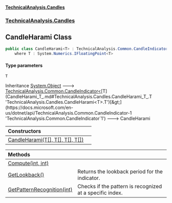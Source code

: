 #### [TechnicalAnalysis.Candles](TechnicalAnalysis.Candles.md 'TechnicalAnalysis.Candles')
### [TechnicalAnalysis.Candles](TechnicalAnalysis.Candles.md#TechnicalAnalysis.Candles 'TechnicalAnalysis.Candles')

## CandleHarami<T> Class

```csharp
public class CandleHarami<T> : TechnicalAnalysis.Common.CandleIndicator<T>
    where T : System.Numerics.IFloatingPoint<T>
```
#### Type parameters

<a name='TechnicalAnalysis.Candles.CandleHarami_T_.T'></a>

`T`

Inheritance [System.Object](https://docs.microsoft.com/en-us/dotnet/api/System.Object 'System.Object') &#129106; [TechnicalAnalysis.Common.CandleIndicator&lt;](https://docs.microsoft.com/en-us/dotnet/api/TechnicalAnalysis.Common.CandleIndicator-1 'TechnicalAnalysis.Common.CandleIndicator`1')[T](CandleHarami_T_.md#TechnicalAnalysis.Candles.CandleHarami_T_.T 'TechnicalAnalysis.Candles.CandleHarami<T>.T')[&gt;](https://docs.microsoft.com/en-us/dotnet/api/TechnicalAnalysis.Common.CandleIndicator-1 'TechnicalAnalysis.Common.CandleIndicator`1') &#129106; CandleHarami<T>

| Constructors | |
| :--- | :--- |
| [CandleHarami(T[], T[], T[], T[])](CandleHarami_T_.CandleHarami(T[],T[],T[],T[]).md 'TechnicalAnalysis.Candles.CandleHarami<T>.CandleHarami(T[], T[], T[], T[])') | |

| Methods | |
| :--- | :--- |
| [Compute(int, int)](CandleHarami_T_.Compute(int,int).md 'TechnicalAnalysis.Candles.CandleHarami<T>.Compute(int, int)') | |
| [GetLookback()](CandleHarami_T_.GetLookback().md 'TechnicalAnalysis.Candles.CandleHarami<T>.GetLookback()') | Returns the lookback period for the indicator. |
| [GetPatternRecognition(int)](CandleHarami_T_.GetPatternRecognition(int).md 'TechnicalAnalysis.Candles.CandleHarami<T>.GetPatternRecognition(int)') | Checks if the pattern is recognized at a specific index. |
